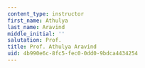```yaml
---
content_type: instructor
first_name: Athulya
last_name: Aravind
middle_initial: ''
salutation: Prof.
title: Prof. Athulya Aravind
uid: 4b990e6c-8fc5-fec0-0dd0-9bdca4434254
---
```

